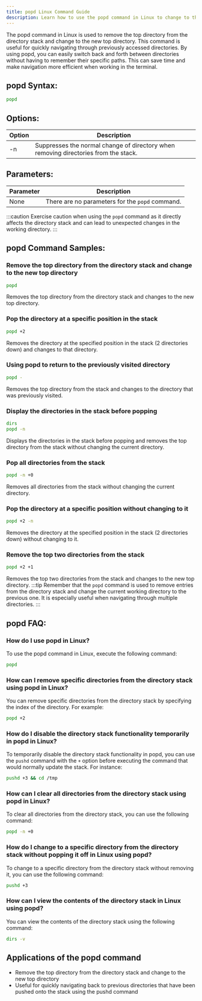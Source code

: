 ```yaml
---
title: popd Linux Command Guide
description: Learn how to use the popd command in Linux to change to the previous directory on the stack quickly. 
---
```


The popd command in Linux is used to remove the top directory from the directory stack and change to the new top directory. This command is useful for quickly navigating through previously accessed directories. By using popd, you can easily switch back and forth between directories without having to remember their specific paths. This can save time and make navigation more efficient when working in the terminal.

## popd Syntax:
```bash
popd
```
## Options:
| Option | Description                  |
|--------|------------------------------|
| -n     | Suppresses the normal change of directory when removing directories from the stack. |

## Parameters:
| Parameter | Description                                      |
|-----------|--------------------------------------------------|
| None      | There are no parameters for the `popd` command. |

:::caution
Exercise caution when using the `popd` command as it directly affects the directory stack and can lead to unexpected changes in the working directory.
:::
## popd Command Samples:
### Remove the top directory from the directory stack and change to the new top directory
```bash
popd
```
Removes the top directory from the directory stack and changes to the new top directory.

### Pop the directory at a specific position in the stack
```bash
popd +2
```
Removes the directory at the specified position in the stack (2 directories down) and changes to that directory.

### Using popd to return to the previously visited directory
```bash
popd -
```
Removes the top directory from the stack and changes to the directory that was previously visited.

### Display the directories in the stack before popping
```bash
dirs
popd -n
```
Displays the directories in the stack before popping and removes the top directory from the stack without changing the current directory.

### Pop all directories from the stack
```bash
popd -n +0
```
Removes all directories from the stack without changing the current directory.

### Pop the directory at a specific position without changing to it
```bash
popd +2 -n
```
Removes the directory at the specified position in the stack (2 directories down) without changing to it.

### Remove the top two directories from the stack
```bash
popd +2 +1
```
Removes the top two directories from the stack and changes to the new top directory.
:::tip
Remember that the `popd` command is used to remove entries from the directory stack and change the current working directory to the previous one. It is especially useful when navigating through multiple directories.
:::

## popd FAQ:
### How do I use popd in Linux?
To use the popd command in Linux, execute the following command:
```bash
popd
```

### How can I remove specific directories from the directory stack using popd in Linux?
You can remove specific directories from the directory stack by specifying the index of the directory. For example:
```bash
popd +2
```

### How do I disable the directory stack functionality temporarily in popd in Linux?
To temporarily disable the directory stack functionality in popd, you can use the `pushd` command with the `+` option before executing the command that would normally update the stack. For instance:
```bash
pushd +3 && cd /tmp
```

### How can I clear all directories from the directory stack using popd in Linux?
To clear all directories from the directory stack, you can use the following command:
```bash
popd -n +0
```

### How do I change to a specific directory from the directory stack without popping it off in Linux using popd?
To change to a specific directory from the directory stack without removing it, you can use the following command:
```bash
pushd +3
```

### How can I view the contents of the directory stack in Linux using popd?
You can view the contents of the directory stack using the following command:
```bash
dirs -v
```
## Applications of the popd command

- Remove the top directory from the directory stack and change to the new top directory
- Useful for quickly navigating back to previous directories that have been pushed onto the stack using the pushd command